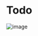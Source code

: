 # Todo

![image](https://user-images.githubusercontent.com/83145774/232665662-1d5aaa01-6087-4703-87e7-331dbb389193.png)
